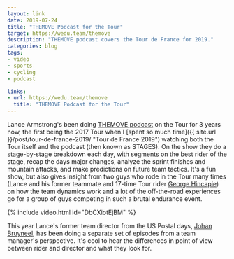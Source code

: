 ```yaml
---
layout: link
date: 2019-07-24
title: "THEMOVE Podcast for the Tour"
target: https://wedu.team/themove
description: "THEMOVE podcast covers the Tour de France for 2019."
categories: blog
tags:
- video
- sports
- cycling
- podcast

links:
- url: https://wedu.team/themove
  title: "THEMOVE Podcast for the Tour"
---
```


Lance Armstrong's been doing [THEMOVE podcast](https://wedu.team/themove "THEMOVE") on the Tour for 3 years now, the first being the 2017 Tour when I [spent so much time]({{ site.url }}/post/tour-de-france-2019/ "Tour de France 2019") watching both the Tour itself and the podcast (then known as STAGES). On the show they do a stage-by-stage breakdown each day, with segments on the best rider of the stage, recap the days major changes, analyze the sprint finishes and mountain attacks, and make predictions on future team tactics. It's a fun show, but also gives insight from two guys who rode in the Tour many times (Lance and his former teammate and 17-time Tour rider [George Hincapie](https://en.wikipedia.org/wiki/George_Hincapie "George Hincapie")) on how the team dynamics work and a lot of the off-the-road experiences go for a group of guys competing in such a brutal endurance event.

{% include video.html id="DbCXiotEjBM" %}

This year Lance's former team director from the US Postal days, [Johan Bruyneel](https://en.wikipedia.org/wiki/Johan_Bruyneel "Johan Bruyneel"), has been doing a separate set of episodes from a team manager's perspective. It's cool to hear the differences in point of view between rider and director and what they look for.
